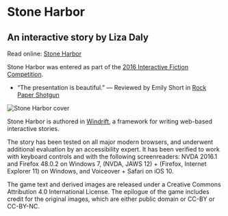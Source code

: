 # Stone Harbor

## An interactive story by Liza Daly

Read online: [Stone Harbor](https://stoneharborgame.com/)

Stone Harbor was entered as part of the [2016 Interactive Fiction Competition](https://ifcomp.org).

* “The presentation is beautiful.” — Reviewed by Emily Short in [Rock Paper Shotgun](https://www.rockpapershotgun.com/2016/10/12/if-comp-2016-best-games/)

![Stone Harbor cover](https://lizadaly.com/static/main/images/cover-small.png)

Stone Harbor is authored in [Windrift](https://github.com/lizadaly/windrift), a framework
for writing web-based interactive stories.


The story has been tested on all major modern browsers, and underwent additional evaluation by an accessibility expert. It has been verified to work with
keyboard controls and with the following screenreaders:
NVDA 2016.1 and Firefox 48.0.2 on Windows 7, (NVDA, JAWS 12) + (Firefox,
Internet Explorer 11) on Windows, and Voiceover + Safari on iOS 10.

The game text and derived images are released under a Creative Commons
Attribution 4.0 International License. The epilogue of the game includes
credit for the original images, which are either public domain or CC-BY or CC-BY-NC.
